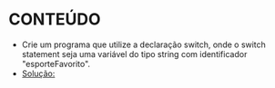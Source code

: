 # CONTEÚDO


- Crie um programa que utilize a declaração switch, onde o switch statement seja uma variável do tipo string com identificador "esporteFavorito".
- [Solução: ](https://play.golang.org/p/4-iTPZwfEz) 
